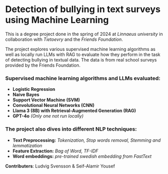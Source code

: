 # Detection of bullying in text surveys using Machine Learning

This is a degree project done in the spring of 2024 at <em>Linnaeus university</em> in collaboration with <em>Tietoevry</em> and the <em>Friends Foundation</em>. 

The project explores various supervised machine learning algorithms as well as locally run LLMs with RAG to evaluate how they perform in the task of detecting bullying in textual data. The data is from real school surveys provided by the Friends Foundation. 
 
### Supervised machine learning algorithms and LLMs evaluated: 
- **Logistic Regression**
- **Naive Bayes**
- **Support Vector Machine (SVM)**
- **Convolutional Neural Networks (CNN)**
- **Llama 3 (8B) with Retrieval-Augmented Generation (RAG)**
- **GPT-4o** <em>(Only one not run locally)</em>


### The project also dives into different NLP techniques:
- **Text Preprocessing:** <em>Tokenization, Stop words removal, Stemming and lemmatization</em>
- **Feature Extraction:** <em>Bag of Word, TF-IDF</em>
- **Word embeddings:** <em>pre-trained swedish embedding from FastText</em>

<strong>Contributers</strong>: Ludvig Svensson & Seif-Alamir Yousef
